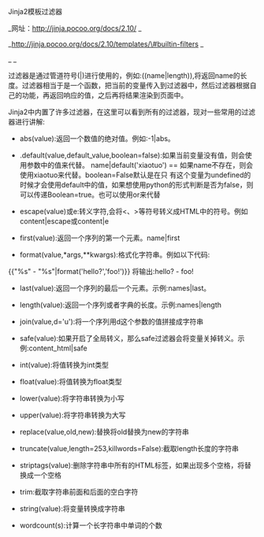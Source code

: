 Jinja2模板过滤器

_网址：http://jinja.pocoo.org/docs/2.10/_

_http://jinja.pocoo.org/docs/2.10/templates/\#builtin-filters_

__

过滤器是通过管道符号\(\|\)进行使用的，例如:\(\(name\|length\)\),将返回name的长度。过滤器相当于是一个函数，把当前的变量传入到过滤器中，然后过滤器根据自己的功能，再返回响应的值，之后再将结果渲染到页面中。

Jinja2中内置了许多过滤器，在这里可以看到所有的过滤器，现对一些常用的过滤器进行讲解:

* abs\(value\):返回一个数值的绝对值。例如:-1\|abs。

* .default\(value,default\_value,boolean=false\):如果当前变量没有值，则会使用参数中的值来代替。  name\|default\('xiaotuo'\) == 如果name不存在，则会使用xiaotuo来代替。boolean=False默认是在只  有这个变量为undefined的时候才会使用default中的值，如果想使用python的形式判断是否为false，则可以传递Boolean=true。也可以使用or来代替

*  escape\(value\)或e:转义字符,会将&lt;、&gt;等符号转义成HTML中的符号。例如content\|escape或content\|e

* first\(value\):返回一个序列的第一个元素。name\|first

* format\(value,\*args,\*\*kwargs\):格式化字符串。例如以下代码:

{{"%s" - "%s"\|format\('hello?','foo!'\)}} 将输出:hello? - foo!

* last\(value\):返回一个序列的最后一个元素。示例:names\|last。

* length\(value\):返回一个序列或者字典的长度。示例:names\|length

* join\(value,d='u'\):将一个序列用d这个参数的值拼接成字符串

*  safe\(value\):如果开启了全局转义，那么safe过滤器会将变量关掉转义。示例:content\_html\|safe

*  int\(value\):将值转换为int类型

*  float\(value\):将值转换为float类型

* lower\(value\):将字符串转换为小写

*  upper\(value\):将字符串转换为大写

*  replace\(value,old,new\):替换将old替换为new的字符串

*  truncate\(value,length=253,killwords=False\):截取length长度的字符串

*  striptags\(value\):删除字符串中所有的HTML标签，如果出现多个空格，将替换成一个空格

*  trim:截取字符串前面和后面的空白字符

*  string\(value\):将变量转换成字符串

*  wordcount\(s\):计算一个长字符串中单词的个数



